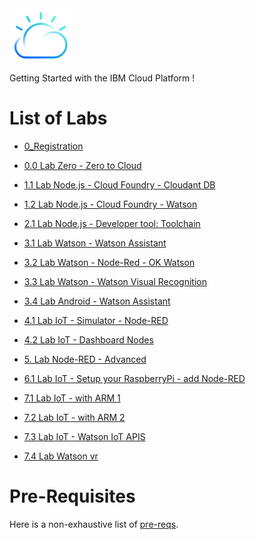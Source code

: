 <img src="./images/cloud-color-logo.png" width="20%"/>

Getting Started with the IBM Cloud Platform !

# List of Labs

+ [0_Registration](./labs/0_Registration)

+ [0.0 Lab Zero - Zero to Cloud](./labs/0.0%20Lab%20Zero%20-%20Zero%20to%20Cloud)

+ [1.1 Lab Node.js - Cloud Foundry - Cloudant DB](./labs/1.1%20Lab%20Node.js%20-%20Cloud%20Foundry%20-%20Cloudant%20DB)

+ [1.2 Lab Node.js - Cloud Foundry - Watson](./labs/1.2%20Lab%20Node.js%20-%20Cloud%20Foundry%20-%20Watson)

+ [2.1 Lab Node.js - Developer tool: Toolchain](./labs/2.1%20Lab%20Node.js%20-%20Developer%20tool:%20Toolchain)

+ [3.1 Lab Watson - Watson Assistant](./labs/3.1%20Lab%20Watson%20-%20Watson%20Assistant)

+ [3.2 Lab Watson - Node-Red - OK Watson](./labs/3.2%20Lab%20Watson%20-%20Node-Red%20-%20OK%20Watson)

+ [3.3 Lab Watson - Watson Visual Recognition](./labs/3.3%20Lab%20Watson%20-%20Watson%20Visual%20Recognition)

+ [3.4 Lab Android - Watson Assistant](./labs/3.4%20Lab%20Android%20-%20Watson%20Assistant)

+ [4.1 Lab IoT - Simulator - Node-RED](./labs/4.1%20Lab%20IoT%20-%20Simulator%20-%20Node-RED)

+ [4.2 Lab IoT - Dashboard Nodes](./labs/4.2%20Lab%20IoT%20-%20Dashboard%20Nodes)

+ [5. Lab Node-RED - Advanced](./labs/5.%20Lab%20Node-RED%20-%20Advanced)

+ [6.1 Lab IoT - Setup your RaspberryPi - add Node-RED](./labs/6.1%20Lab%20IoT%20-%20Setup%20your%20RaspberryPi%20-%20add%20Node-RED)

+ [7.1 Lab IoT - with ARM 1](./labs/7.1%20Lab%20IoT%20-%20with%20ARM%201)

+ [7.2 Lab IoT - with ARM 2](./labs/7.2%20Lab%20IoT%20-%20with%20ARM%202)

+ [7.3 Lab IoT - Watson IoT APIS](./labs/7.3%20Lab%20IoT%20-%20Watson%20IoT%20APIs)

+ [7.4 Lab Watson vr](./labs/7.4%20Lab%20Watson%20vr)


# Pre-Requisites

Here is a non-exhaustive list of [pre-reqs](./prereqs).
